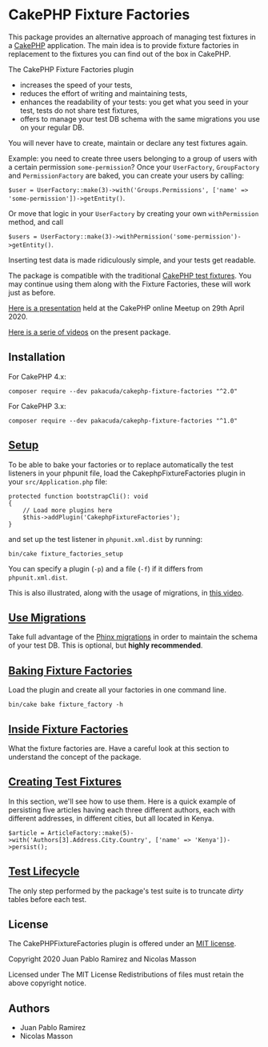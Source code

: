 # CakePHP Fixture Factories

This package provides an alternative approach of managing test fixtures in a [CakePHP](https://book.cakephp.org/4/en/development/testing.html) application. 
The main idea is to provide fixture factories in replacement to the fixtures you can find out of the box in CakePHP.

The CakePHP Fixture Factories plugin
* increases the speed of your tests,
* reduces the effort of writing and maintaining tests,
* enhances the readability of your tests: you get what you seed in your test, tests do not share test fixtures,
* offers to manage your test DB schema with the same migrations you use on your regular DB.

You will never have to create, maintain or declare any test fixtures again.

Example: you need to create three users belonging to a group of users with a certain permission `some-permission`? Once your `UserFactory`, `GroupFactory` and `PermissionFactory` are baked, you can create your users by calling:

`$user = UserFactory::make(3)->with('Groups.Permissions', ['name' => 'some-permission'])->getEntity()`.

Or move that logic in your `UserFactory` by creating your own `withPermission` method, and call

`$users = UserFactory::make(3)->withPermission('some-permission')->getEntity()`.

Inserting test data is made ridiculously simple, and your tests get readable.

The package is compatible with the traditional [CakePHP test fixtures](https://book.cakephp.org/4/en/development/testing.html#fixtures).
You may continue using them along with the Fixture Factories, these will work just as before.

[Here is a presentation](https://www.youtube.com/watch?v=a7EQvHkIb60&t=107m54s) held at the CakePHP online Meetup on 29th April 2020.

[Here is a serie of videos](https://www.youtube.com/playlist?list=PLYQ7YCTh-CYwL4pcDkzqHF8sv31cVd2or) on the present package.

## Installation
For CakePHP 4.x:
```
composer require --dev pakacuda/cakephp-fixture-factories "^2.0"
```

For CakePHP 3.x:
```
composer require --dev pakacuda/cakephp-fixture-factories "^1.0"
```

## [Setup](docs/setup.md)

To be able to bake your factories or to replace automatically the test listeners in your phpunit file,
load the CakephpFixtureFactories plugin in your `src/Application.php` file:
```
protected function bootstrapCli(): void
{
    // Load more plugins here
    $this->addPlugin('CakephpFixtureFactories');
}
```

and set up the test listener in `phpunit.xml.dist` by running: 
```
bin/cake fixture_factories_setup
```

You can specify a plugin (`-p`) and a file (`-f`) if it differs from `phpunit.xml.dist`.

This is also illustrated, along with the usage of migrations, in [this video](https://www.youtube.com/watch?v=h8A3lHrwInI).

## [Use Migrations](docs/migrator.md)

Take full advantage of the [Phinx migrations](https://book.cakephp.org/migrations/3/en/index.html) in order to maintain the schema
of your test DB. This is optional, but __highly recommended__.

## [Baking Fixture Factories](docs/bake.md)

Load the plugin and create all your factories in one command line.
```$xslt
bin/cake bake fixture_factory -h
```

## [Inside Fixture Factories](docs/factories.md)

What the fixture factories are. Have a careful look at this section to understand the concept of the package.

## [Creating Test Fixtures](docs/examples.md)

In this section, we'll see how to use them.
Here is a quick example of persisting five articles having each three different authors, each with different addresses, in different cities, but all located in Kenya.
```$xslt
$article = ArticleFactory::make(5)->with('Authors[3].Address.City.Country', ['name' => 'Kenya'])->persist();
```

## [Test Lifecycle](docs/lifecycle.md)

The only step performed by the package's test suite is to truncate *dirty* tables before each test.

## License

The CakePHPFixtureFactories plugin is offered under an [MIT license](https://opensource.org/licenses/mit-license.php).

Copyright 2020 Juan Pablo Ramirez and Nicolas Masson

Licensed under The MIT License Redistributions of files must retain the above copyright notice.

## Authors
* Juan Pablo Ramirez
* Nicolas Masson
